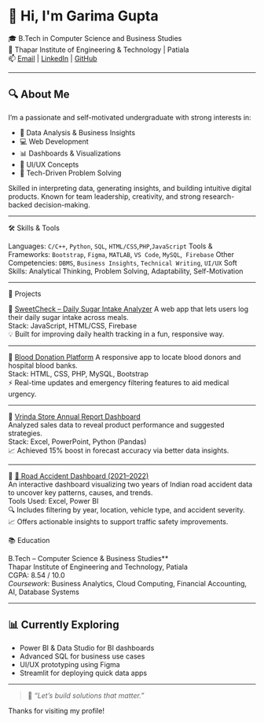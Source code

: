 # 👋 Hi, I'm Garima Gupta

🎓 B.Tech in Computer Science and Business Studies  
📍 Thapar Institute of Engineering & Technology | Patiala  
📫 [Email](mailto:gupta004garima@gmail.com) | [LinkedIn](https://www.linkedin.com/in/garima-gupta-32baaa24b/) | [GitHub](https://github.com/garima-gupta04)

---

## 🔍 About Me

I’m a passionate and self-motivated undergraduate with strong interests in:

- 🔎 Data Analysis & Business Insights
- 💻 Web Development
- 📊 Dashboards & Visualizations
- 🧠 UI/UX Concepts
- 🚀 Tech-Driven Problem Solving

Skilled in interpreting data, generating insights, and building intuitive digital products. Known for team leadership, creativity, and strong research-backed decision-making.

---

🛠 Skills & Tools

Languages: `C/C++`, `Python`, `SQL`, `HTML/CSS`,`PHP`,`JavaScript`
Tools & Frameworks: `Bootstrap`, `Figma`, `MATLAB`, `VS Code`, `MySQL`,` Firebase` 
Other Competencies: `DBMS`, `Business Insights`, `Technical Writing`, `UI/UX`
Soft Skills: Analytical Thinking, Problem Solving, Adaptability, Self-Motivation

---

🚀 Projects

🔗 [SweetCheck – Daily Sugar Intake Analyzer](https://github.com/garima-gupta04/sugar-control)
A web app that lets users log their daily sugar intake across meals.  
Stack: JavaScript, HTML/CSS, Firebase  
💡 Built for improving daily health tracking in a fun, responsive way.

---

🔗 [Blood Donation Platform](https://github.com/garima-gupta04/blooddonate)
A responsive app to locate blood donors and hospital blood banks.  
Stack: HTML, CSS, PHP, MySQL, Bootstrap  
⚡ Real-time updates and emergency filtering features to aid medical urgency.

---

🔗 [Vrinda Store Annual Report Dashboard](https://github.com/garima-gupta04/vrindastoredashboard)  
Analyzed sales data to reveal product performance and suggested strategies.  
Stack: Excel, PowerPoint, Python (Pandas)  
📈 Achieved 15% boost in forecast accuracy via better data insights.

---

📌 [🚗 Road Accident Dashboard (2021–2022)](https://github.com/garima-gupta04/Road_accident_dashboard_2021-2022)  
An interactive dashboard visualizing two years of Indian road accident data to uncover key patterns, causes, and trends.  
Tools Used: Excel, Power BI   
🔍 Includes filtering by year, location, vehicle type, and accident severity.  
📈 Offers actionable insights to support traffic safety improvements.

📚 Education

B.Tech – Computer Science & Business Studies**  
Thapar Institute of Engineering and Technology, Patiala  
CGPA: 8.54 / 10.0  
_Coursework_: Business Analytics, Cloud Computing, Financial Accounting, AI, Database Systems

---

## 📊 Currently Exploring

- Power BI & Data Studio for BI dashboards  
- Advanced SQL for business use cases  
- UI/UX prototyping using Figma  
- Streamlit for deploying quick data apps

---

> 🔗 _“Let’s build solutions that matter.”_

Thanks for visiting my profile!

